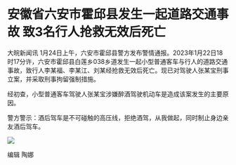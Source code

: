 # 安徽省六安市霍邱县发生一起道路交通事故 致3名行人抢救无效后死亡

大皖新闻讯
1月24日上午，六安市霍邱县警方发布警情通报。2023年1月22日18时17分许，六安市霍邱县白莲乡038乡道发生一起小型普通客车与行人的道路交通事故，致行人李某福、李某江、刘某经抢救无效后死亡。现已对驾驶人张某宝刑事立案，并采取刑事拘留强制措施。

经初查，小型普通客车驾驶人张某宝涉嫌醉酒驾驶机动车是造成该案发生的主要原因。

警方警示：酒后驾车是不可碰触的高压线，拒绝酒驾，从我做起，同时制止身边亲友酒后驾车。

![](https://inews.gtimg.com/newsapp_bt/0/15625071415/1000)

编辑 陶娜

